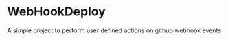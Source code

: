 WebHookDeploy
=============

A simple project to perform user defined actions on github webhook events
